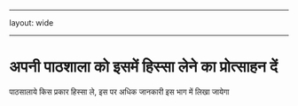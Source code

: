 * * *

layout: wide

* * *

# अपनी पाठशाला को इसमें हिस्सा लेने का प्रोत्साहन दें

पाठसालाये किस प्रकार हिस्सा ले, इस पर अधिक जानकारी इस भाग में लिखा जायेगा